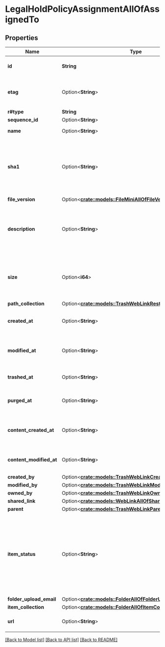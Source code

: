 # LegalHoldPolicyAssignmentAllOfAssignedTo

## Properties

Name | Type | Description | Notes
------------ | ------------- | ------------- | -------------
**id** | **String** | The unique identifier for this web link | 
**etag** | Option<**String**> | The entity tag of this web link. Used with `If-Match` headers. | [optional]
**r#type** | **String** | `web_link` | 
**sequence_id** | Option<**String**> |  | [optional]
**name** | Option<**String**> | The name of the web link | [optional]
**sha1** | Option<**String**> | The SHA1 hash of the file. This can be used to compare the contents of a file on Box with a local file. | [optional]
**file_version** | Option<[**crate::models::FileMiniAllOfFileVersion**](File_Mini_allOf_file_version.md)> |  | [optional]
**description** | Option<**String**> | The description accompanying the web link. This is visible within the Box web application. | [optional]
**size** | Option<**i64**> | The folder size in bytes.  Be careful parsing this integer as its value can get very large. | [optional]
**path_collection** | Option<[**crate::models::TrashWebLinkRestoredPathCollection**](TrashWebLinkRestored_path_collection.md)> |  | [optional]
**created_at** | Option<**String**> | When this file was created on Box’s servers. | [optional]
**modified_at** | Option<**String**> | When this file was last updated on the Box servers. | [optional]
**trashed_at** | Option<**String**> | When this file was moved to the trash. | [optional]
**purged_at** | Option<**String**> | When this file will be permanently deleted. | [optional]
**content_created_at** | Option<**String**> | The date and time at which this folder was originally created. | [optional]
**content_modified_at** | Option<**String**> | The date and time at which this folder was last updated. | [optional]
**created_by** | Option<[**crate::models::TrashWebLinkCreatedBy**](TrashWebLink_created_by.md)> |  | [optional]
**modified_by** | Option<[**crate::models::TrashWebLinkModifiedBy**](TrashWebLink_modified_by.md)> |  | [optional]
**owned_by** | Option<[**crate::models::TrashWebLinkOwnedBy**](TrashWebLink_owned_by.md)> |  | [optional]
**shared_link** | Option<[**crate::models::WebLinkAllOfSharedLink**](WebLink_allOf_shared_link.md)> |  | [optional]
**parent** | Option<[**crate::models::TrashWebLinkParent**](TrashWebLink_parent.md)> |  | [optional]
**item_status** | Option<**String**> | Whether this item is deleted or not. Values include `active`, `trashed` if the file has been moved to the trash, and `deleted` if the file has been permanently deleted | [optional]
**folder_upload_email** | Option<[**crate::models::FolderAllOfFolderUploadEmail**](Folder_allOf_folder_upload_email.md)> |  | [optional]
**item_collection** | Option<[**crate::models::FolderAllOfItemCollection**](Folder_allOf_item_collection.md)> |  | [optional]
**url** | Option<**String**> | The URL this web link points to | [optional]

[[Back to Model list]](../README.md#documentation-for-models) [[Back to API list]](../README.md#documentation-for-api-endpoints) [[Back to README]](../README.md)


